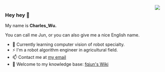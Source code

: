<img align="right" src="https://github-readme-stats.vercel.app/api?username=fqjun&show_icons=true&icon_color=CE1D2D&text_color=718096&bg_color=ffffff&hide_title=true" />

### Hey hey 👋

My name is **Charles_Wu.**

You can call me Jun, or you can also give me a nice English name.

- 🌱  Currently learning computer vision of robot specialty.
- ⚡ I'm a robot algorithm engineer in agricultural field.
- 📫 Contact me at [my email](cjun_w@163.com)
- 🔭 Welcome to my knowledge base: [fqjun's Wiki](https://www.notion.so/fqjun/Learning-28a0ac3bcc454c3badab2a106eae6125)


<!--
**fqjun/fqjun** is a ✨ _special_ ✨ repository because its `README.md` (this file) appears on your GitHub profile.

Here are some ideas to get you started:

- 🔭 I’m currently working on ...
- 🌱 I’m currently learning ...
- 👯 I’m looking to collaborate on ...
- 🤔 I’m looking for help with ...
- 💬 Ask me about ...
- 📫 How to reach me: ...
- 😄 Pronouns: ...
- ⚡ Fun fact: ...
-->
